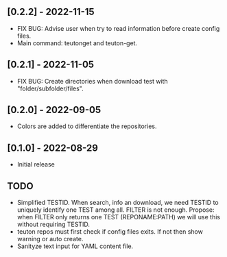 
## [0.2.2] - 2022-11-15

- FIX BUG: Advise user when try to read information before create config files.
- Main command: teutonget and teuton-get.

## [0.2.1] - 2022-11-05

- FIX BUG: Create directories when download test with "folder/subfolder/files".

## [0.2.0] - 2022-09-05

- Colors are added to differentiate the repositories.

## [0.1.0] - 2022-08-29

- Initial release

## TODO

- Simplified TESTID. When search, info an download, we need TESTID to uniquely identify one TEST among all. FILTER is not enough. Propose: when FILTER only returns one TEST (REPONAME:PATH) we will use this without requiring TESTID.
- teuton repos must first check if config files exits. If not then show warning or auto create.
- Sanityze text input for YAML content file.
